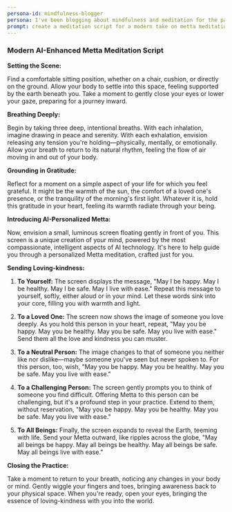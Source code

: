 ```yaml
---
persona-id: mindfulness-blogger
persona: I've been blogging about mindfulness and meditation for the past 4 years, testing pretty much every app and technique out there. My community is always eager to hear about new approaches to meditation. Really curious about how AI could help create more personalized content for different types of practitioners.
prompt: create a meditation script for a modern take on metta meditation
---
```


### Modern AI-Enhanced Metta Meditation Script

**Setting the Scene:**

Find a comfortable sitting position, whether on a chair, cushion, or directly on the ground. Allow your body to settle into this space, feeling supported by the earth beneath you. Take a moment to gently close your eyes or lower your gaze, preparing for a journey inward.

**Breathing Deeply:**

Begin by taking three deep, intentional breaths. With each inhalation, imagine drawing in peace and serenity. With each exhalation, envision releasing any tension you're holding—physically, mentally, or emotionally. Allow your breath to return to its natural rhythm, feeling the flow of air moving in and out of your body.

**Grounding in Gratitude:**

Reflect for a moment on a simple aspect of your life for which you feel grateful. It might be the warmth of the sun, the comfort of a loved one's presence, or the tranquility of the morning's first light. Whatever it is, hold this gratitude in your heart, feeling its warmth radiate through your being.

**Introducing AI-Personalized Metta:**

Now, envision a small, luminous screen floating gently in front of you. This screen is a unique creation of your mind, powered by the most compassionate, intelligent aspects of AI technology. It's here to help guide you through a personalized Metta meditation, crafted just for you.

**Sending Loving-kindness:**

1. **To Yourself:** The screen displays the message, "May I be happy. May I be healthy. May I be safe. May I live with ease." Repeat this message to yourself, softly, either aloud or in your mind. Let these words sink into your core, filling you with warmth and light.

2. **To a Loved One:** The screen now shows the image of someone you love deeply. As you hold this person in your heart, repeat, "May you be happy. May you be healthy. May you be safe. May you live with ease." Send them all the love and kindness you can muster.

3. **To a Neutral Person:** The image changes to that of someone you neither like nor dislike—maybe someone you've seen but never spoken to. For this person, too, wish, "May you be happy. May you be healthy. May you be safe. May you live with ease."

4. **To a Challenging Person:** The screen gently prompts you to think of someone you find difficult. Offering Metta to this person can be challenging, but it's a profound step in your practice. Extend to them, without reservation, "May you be happy. May you be healthy. May you be safe. May you live with ease."

5. **To All Beings:** Finally, the screen expands to reveal the Earth, teeming with life. Send your Metta outward, like ripples across the globe, "May all beings be happy. May all beings be healthy. May all beings be safe. May all beings live with ease."

**Closing the Practice:**

Take a moment to return to your breath, noticing any changes in your body or mind. Gently wiggle your fingers and toes, bringing awareness back to your physical space. When you're ready, open your eyes, bringing the essence of loving-kindness with you into the world.